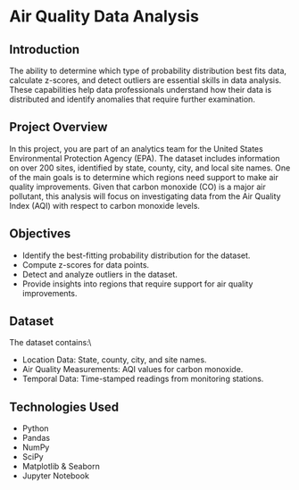 # Air Quality Data Analysis

## Introduction

The ability to determine which type of probability distribution best fits data, calculate z-scores, and detect outliers are essential skills in data analysis. These capabilities help data professionals understand how their data is distributed and identify anomalies that require further examination.

## Project Overview

In this project, you are part of an analytics team for the United States Environmental Protection Agency (EPA). The dataset includes information on over 200 sites, identified by state, county, city, and local site names. One of the main goals is to determine which regions need support to make air quality improvements. Given that carbon monoxide (CO) is a major air pollutant, this analysis will focus on investigating data from the Air Quality Index (AQI) with respect to carbon monoxide levels.

## Objectives

* Identify the best-fitting probability distribution for the dataset.
* Compute z-scores for data points.
* Detect and analyze outliers in the dataset.
* Provide insights into regions that require support for air quality improvements.

## Dataset

The dataset contains:\
* Location Data: State, county, city, and site names.
* Air Quality Measurements: AQI values for carbon monoxide.
* Temporal Data: Time-stamped readings from monitoring stations.

## Technologies Used

* Python
* Pandas
* NumPy
* SciPy
* Matplotlib & Seaborn
* Jupyter Notebook
